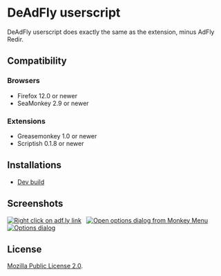 # DeAdFly userscript

DeAdFly userscript does exactly the same as the extension, minus AdFly Redir.

## Compatibility

### Browsers
* Firefox 12.0 or newer
* SeaMonkey 2.9 or newer

### Extensions
* Greasemonkey 1.0 or newer
* Scriptish 0.1.8 or newer

## Installations

* [Dev build](https://github.com/LouCypher/deadfly/raw/master/userscript/deadfly.user.js)

## Screenshots

[![Right click on adf.ly link](https://lh6.googleusercontent.com/-RVNr5wUZI1o/UUSUJlUrSWI/AAAAAAAADUo/OseLnLCThtQ/s256/deadfly-userscript-contextmenu.png)](https://lh6.googleusercontent.com/-RVNr5wUZI1o/UUSUJlUrSWI/AAAAAAAADUo/OseLnLCThtQ/s0/deadfly-userscript-contextmenu.png "Right click on adf.ly link")
&nbsp;
[![Open options dialog from Monkey Menu](https://lh5.googleusercontent.com/-a7yrsjWv2E4/UUSUJt2aWpI/AAAAAAAADUw/qZWWF5r-3Dk/s256/deadfly-userscript-gmmenu-options.png)](https://lh5.googleusercontent.com/-a7yrsjWv2E4/UUSUJt2aWpI/AAAAAAAADUw/qZWWF5r-3Dk/s0/deadfly-userscript-gmmenu-options.png "Open options dialog from Monkey Menu")
&nbsp;
[![Options dialog](https://lh5.googleusercontent.com/-CSmWYFV512E/UUSUJ8OlkRI/AAAAAAAADU0/s5kRtnmkNfA/s256/deadfly-userscript-options.png)](https://lh5.googleusercontent.com/-CSmWYFV512E/UUSUJ8OlkRI/AAAAAAAADU0/s5kRtnmkNfA/s0/deadfly-userscript-options.png "Options dialog")


## License

[Mozilla Public License 2.0](http://www.mozilla.org/MPL/2.0/).
